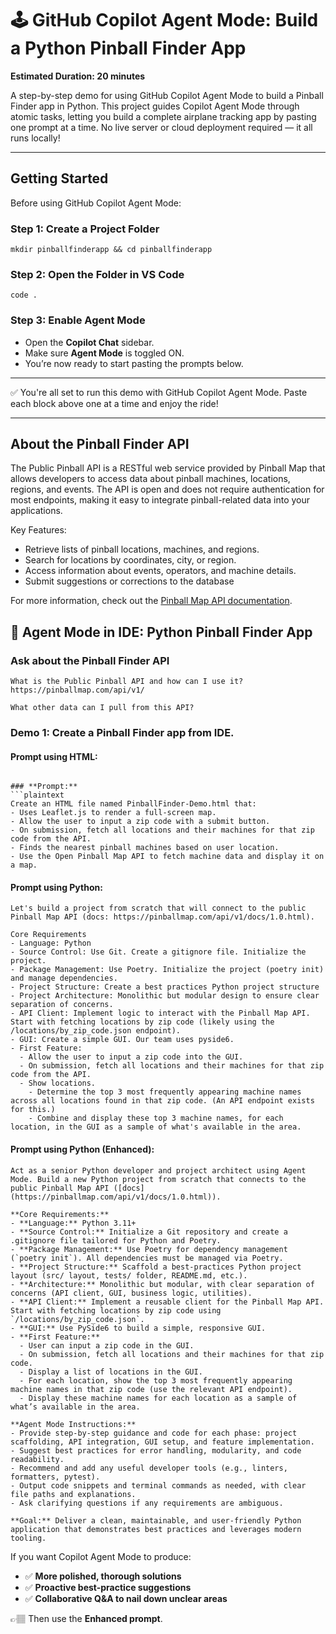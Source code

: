# 🕹️ GitHub Copilot Agent Mode: Build a Python Pinball Finder App

**Estimated Duration: 20 minutes**

A step-by-step demo for using GitHub Copilot Agent Mode to build a Pinball Finder app in Python. This project guides Copilot Agent Mode through atomic tasks, letting you build a complete airplane tracking app by pasting one prompt at a time. No live server or cloud deployment required — it all runs locally!

---

## Getting Started

Before using GitHub Copilot Agent Mode:

### Step 1: Create a Project Folder
```plaintext
mkdir pinballfinderapp && cd pinballfinderapp
```

### Step 2: Open the Folder in VS Code
```plaintext
code .
```

### Step 3: Enable Agent Mode
- Open the **Copilot Chat** sidebar.
- Make sure **Agent Mode** is toggled ON.
- You’re now ready to start pasting the prompts below.

---

✅ You're all set to run this demo with GitHub Copilot Agent Mode. Paste each block above one at a time and enjoy the ride!

---

## About the Pinball Finder API
The Public Pinball API is a RESTful web service provided by Pinball Map that allows developers to access data about pinball machines, locations, regions, and events. The API is open and does not require authentication for most endpoints, making it easy to integrate pinball-related data into your applications.

Key Features:
- Retrieve lists of pinball locations, machines, and regions.
- Search for locations by coordinates, city, or region.
- Access information about events, operators, and machine details.
- Submit suggestions or corrections to the database

For more information, check out the [Pinball Map API documentation](https://pinballmap.com/api/v1/docs/1.0.html).


## 🚀 Agent Mode in IDE: Python Pinball Finder App

### Ask about the Pinball Finder API

```plaintext
What is the Public Pinball API and how can I use it? https://pinballmap.com/api/v1/
```

```plaintext
What other data can I pull from this API?
```

### Demo 1: Create a Pinball Finder app from IDE.

#### Prompt using HTML:
```plaintext

### **Prompt:**
```plaintext
Create an HTML file named PinballFinder-Demo.html that:
- Uses Leaflet.js to render a full-screen map.
- Allow the user to input a zip code with a submit button.
- On submission, fetch all locations and their machines for that zip code from the API.
- Finds the nearest pinball machines based on user location.
- Use the Open Pinball Map API to fetch machine data and display it on a map.
```

#### Prompt using Python:
```plaintext
Let's build a project from scratch that will connect to the public Pinball Map API (docs: https://pinballmap.com/api/v1/docs/1.0.html).

Core Requirements
- Language: Python
- Source Control: Use Git. Create a gitignore file. Initialize the project.
- Package Management: Use Poetry. Initialize the project (poetry init) and manage dependencies.
- Project Structure: Create a best practices Python project structure
- Project Architecture: Monolithic but modular design to ensure clear separation of concerns.
- API Client: Implement logic to interact with the Pinball Map API. Start with fetching locations by zip code (likely using the /locations/by_zip_code.json endpoint).
- GUI: Create a simple GUI. Our team uses pyside6.
- First Feature:
  - Allow the user to input a zip code into the GUI.
  - On submission, fetch all locations and their machines for that zip code from the API.
  - Show locations.
    - Determine the top 3 most frequently appearing machine names across all locations found in that zip code. (An API endpoint exists for this.)
    - Combine and display these top 3 machine names, for each location, in the GUI as a sample of what's available in the area.
```


#### Prompt using Python (Enhanced):
```plaintext
Act as a senior Python developer and project architect using Agent Mode. Build a new Python project from scratch that connects to the public Pinball Map API ([docs](https://pinballmap.com/api/v1/docs/1.0.html)).

**Core Requirements:**
- **Language:** Python 3.11+
- **Source Control:** Initialize a Git repository and create a .gitignore file tailored for Python and Poetry.
- **Package Management:** Use Poetry for dependency management (`poetry init`). All dependencies must be managed via Poetry.
- **Project Structure:** Scaffold a best-practices Python project layout (src/ layout, tests/ folder, README.md, etc.).
- **Architecture:** Monolithic but modular, with clear separation of concerns (API client, GUI, business logic, utilities).
- **API Client:** Implement a reusable client for the Pinball Map API. Start with fetching locations by zip code using `/locations/by_zip_code.json`.
- **GUI:** Use PySide6 to build a simple, responsive GUI.
- **First Feature:**
  - User can input a zip code in the GUI.
  - On submission, fetch all locations and their machines for that zip code.
  - Display a list of locations in the GUI.
  - For each location, show the top 3 most frequently appearing machine names in that zip code (use the relevant API endpoint).
  - Display these machine names for each location as a sample of what’s available in the area.

**Agent Mode Instructions:**
- Provide step-by-step guidance and code for each phase: project scaffolding, API integration, GUI setup, and feature implementation.
- Suggest best practices for error handling, modularity, and code readability.
- Recommend and add any useful developer tools (e.g., linters, formatters, pytest).
- Output code snippets and terminal commands as needed, with clear file paths and explanations.
- Ask clarifying questions if any requirements are ambiguous.

**Goal:** Deliver a clean, maintainable, and user-friendly Python application that demonstrates best practices and leverages modern tooling.
```

If you want Copilot Agent Mode to produce:
- ✅ **More polished, thorough solutions**
- ✅ **Proactive best-practice suggestions**
- ✅ **Collaborative Q\&A to nail down unclear areas**

👉🏽 Then use the **Enhanced prompt**.


